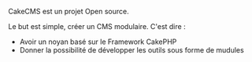 CakeCMS est un projet Open source.

Le but est simple, créer un CMS modulaire. C'est dire :

- Avoir un noyan basé sur le Framework CakePHP
- Donner la possibilité de développer les outils sous forme de mudules